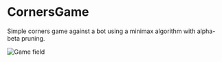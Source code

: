 # CornersGame
Simple corners game against a bot using a minimax algorithm with alpha-beta pruning.

![Game field](https://github.com/ADVENCHER4/CornersGame/assets/73076392/b367c0c7-72e2-42ec-9ae9-ce67f65089f2)
